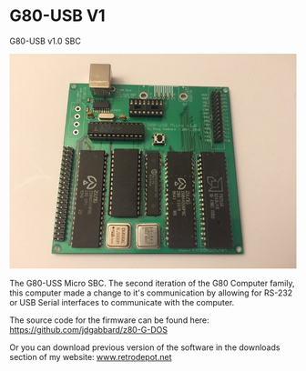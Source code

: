 # G80-USB V1
 G80-USB v1.0 SBC

<img src="https://github.com/jdgabbard/G80-USB-V1/raw/main/Photos/G80-USB.jpg"/>

The G80-USS Micro SBC.  The second iteration of the G80 Computer family, this computer made a change to it's communication by allowing for RS-232 or USB Serial interfaces to communicate with the computer.

The source code for the firmware can be found here: https://github.com/jdgabbard/z80-G-DOS

Or you can download previous version of the software in the downloads section of my website:  www.retrodepot.net
